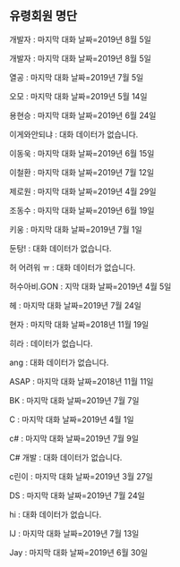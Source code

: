 ## 유령회원 명단

개발자 : 마지막 대화 날짜=2019년 8월 5일

개발자 : 마지막 대화 날짜=2019년 8월 5일

열공 : 마지막 대화 날짜=2019년 7월 5일

오모 : 마지막 대화 날짜=2019년 5월 14일

용현승 : 마지막 대화 날짜=2019년 6월 24일

이게와안되냐 :  대화 데이터가 없습니다.

이동욱 : 마지막 대화 날짜=2019년 6월 15일

이철환 : 마지막 대화 날짜=2019년 7월 12일

제로원 : 마지막 대화 날짜=2019년 4월 29일

조동수 : 마지막 대화 날짜=2019년 6월 19일

키웅 : 마지막 대화 날짜=2019년 7월 1일
  
둔탕! : 대화 데이터가 없습니다.


허 어려워 ㅠ : 대화 데이터가 없습니다.

허수아비.GON : 지막 대화 날짜=2019년 4월 5일

헤 : 마지막 대화 날짜=2019년 7월 24일

현자 : 마지막 대화 날짜=2018년 11월 19일

히라 :  데이터가 없습니다.

ang : 대화 데이터가 없습니다.

ASAP : 마지막 대화 날짜=2018년 11월 11일

BK : 마지막 대화 날짜=2019년 7월 7일

C : 마지막 대화 날짜=2019년 4월 1일

c# : 마지막 대화 날짜=2019년 7월 9일

C# 개발 : 대화 데이터가 없습니다.

c린이 : 마지막 대화 날짜=2019년 3월 27일

DS : 마지막 대화 날짜=2019년 7월 24일

hi : 대화 데이터가 없습니다.

IJ : 마지막 대화 날짜=2019년 7월 13일

Jay : 마지막 대화 날짜=2019년 6월 30일




